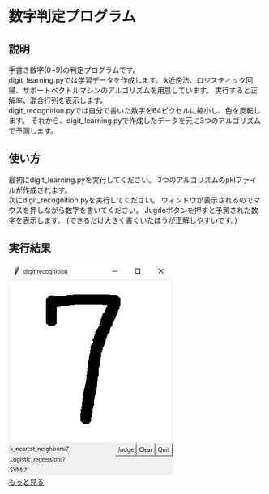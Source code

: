 # 数字判定プログラム

## 説明

手書き数字(0~9)の判定プログラムです。  
digit_learning.pyでは学習データを作成します。
k近傍法、ロジスティック回帰、サポートベクトルマシンのアルゴリズムを用意しています。
実行すると正解率、混合行列を表示します。  
digit_recognition.pyでは自分で書いた数字を64ピクセルに縮小し、色を反転します。
それから、digit_learning.pyで作成したデータを元に3つのアルゴリズムで予測します。

## 使い方

最初にdigit_learning.pyを実行してください。
3つのアルゴリズムのpklファイルが作成されます。  
次にdigit_recognition.pyを実行してください。
ウィンドウが表示されるのでマウスを押しながら数字を書いてください。
Jugdeボタンを押すと予測された数字を表示します。
(できるだけ大きく書くいたほうが正解しやすいです。)

## 実行結果

![execution_result](/screenshot/7.jpg)  
[もっと見る](/screenshot)
